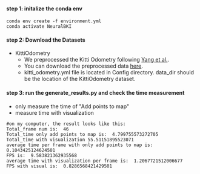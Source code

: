#### step 1: initalize the conda env 
```
conda env create -f environment.yml
conda activate NeuralBKI
```


#### step 2: Download the Datasets
* KittiOdometry
  * We preprocessed the Kitti Odometry following [Yang et al.](https://github.com/shichaoy/semantic_3d_mapping/tree/master/preprocess_data#readme).  
  * You can download the preprocessed data [here](https://curly-dataset-public.s3.us-east-2.amazonaws.com/ConvBKI/kitti_odometry/kitti_odometry.zip).
  * kitti_odometry.yml file is located in Config directory. data_dir should be the location of the KittiOdometry dataset.


#### step 3: run the generate_results.py and check the time measurement 
* only measure the time of "Add points to map"
* measure time with visualization 

```
#on my computer, the result looks like this:
Total_frame num is:  46
Total_time only add points to map is:  4.799755573272705
Total_time with visualization 55.51151895523071
average time per frame with only add points to map is:  0.1043425124624501
FPS is:  9.583821362935568
average time with visualization per frame is:  1.2067721512006677
FPS with visual is:  0.8286568421429501
```

